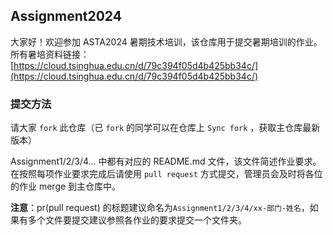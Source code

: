 ## Assignment2024

大家好！欢迎参加 ASTA2024 暑期技术培训，该仓库用于提交暑期培训的作业。所有暑培资料链接： [https://cloud.tsinghua.edu.cn/d/79c394f05d4b425bb34c/](https://cloud.tsinghua.edu.cn/d/79c394f05d4b425bb34c/)

### 提交方法

请大家 `fork` 此仓库（已 `fork` 的同学可以在仓库上 `Sync fork` ，获取主仓库最新版本）

Assignment1/2/3/4... 中都有对应的 README.md 文件，该文件简述作业要求。在按照每项作业要求完成后请使用 `pull request` 方式提交，管理员会及时将各位的作业 merge 到主仓库中。

**注意**：pr(pull request) 的标题建议命名为`Assignment1/2/3/4/xx-部门-姓名`，如果有多个文件要提交建议参照各作业的要求提交一个文件夹。
